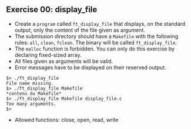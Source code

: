 ## Exercise 00: display_file

- Create a `program` called `ft_display_file` that displays, on the standard output, only the content of the file given as argument.
- The submission directory should have a `Makefile` with the following rules: `all`, `clean`, `fclean`. The binary will be called `ft_display_file`.
- The `malloc` function is forbidden. You can only do this exercise by declaring fixed-sized array.
- All files given as arguments will be valid.
- Error messages have to be displayed on their reserved output.
```
$> ./ft_display_file
File name missing.
$> ./ft_display_file Makefile
*contenu du Makefile*
$> ./ft_display_file Makefile display_file.c
Too many arguments.
$>
```
- Allowed functions: close, open, read, write
